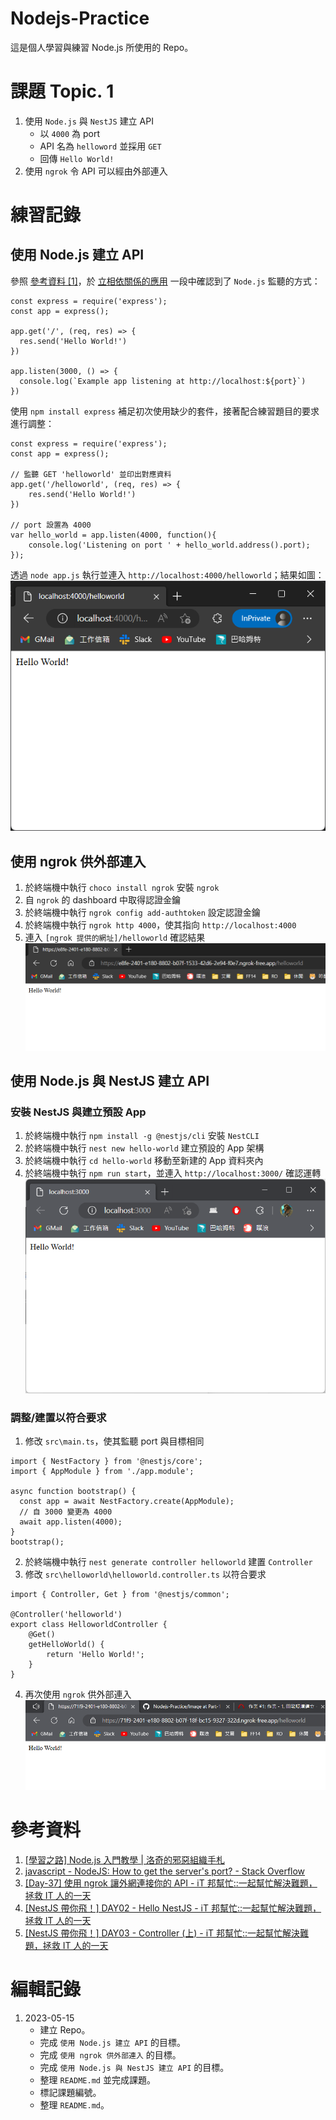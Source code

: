 # Nodejs-Practice
這是個人學習與練習 Node.js 所使用的 Repo。

# 課題 Topic. 1
1. 使用 `Node.js` 與 `NestJS` 建立 API
    - 以 `4000` 為 port
    - API 名為 `helloword` 並採用 `GET`
    - 回傳 `Hello World!`
2. 使用 `ngrok` 令 API 可以經由外部連入

# 練習記錄
## 使用 Node.js 建立 API
參照 [參考資料 [1]](https://summer10920.github.io/2020/12-30/article-nodejs/)，於 [立相依關係的應用](https://summer10920.github.io/2020/12-30/article-nodejs/#%E7%AB%8B%E7%9B%B8%E4%BE%9D%E9%97%9C%E4%BF%82%E7%9A%84%E6%87%89%E7%94%A8) 一段中確認到了 `Node.js` 監聽的方式：
```
const express = require('express');
const app = express();

app.get('/', (req, res) => {
  res.send('Hello World!')
})

app.listen(3000, () => {
  console.log(`Example app listening at http://localhost:${port}`)
})
```
使用 `npm install express` 補足初次使用缺少的套件，接著配合練習題目的要求進行調整：
```
const express = require('express');
const app = express();

// 監聽 GET 'helloworld' 並印出對應資料
app.get('/helloworld', (req, res) => {
    res.send('Hello World!')
})

// port 設置為 4000
var hello_world = app.listen(4000, function(){
    console.log('Listening on port ' + hello_world.address().port);
});
```
透過 `node app.js` 執行並連入 `http://localhost:4000/helloworld`；結果如圖：
![Node helloworld API](/Image/01.png)

## 使用 ngrok 供外部連入
1. 於終端機中執行 `choco install ngrok` 安裝 `ngrok`
2. 自 `ngrok` 的 dashboard 中取得認證金鑰
3. 於終端機中執行 `ngrok config add-authtoken` 設定認證金鑰
4. 於終端機中執行 `ngrok http 4000`，使其指向 `http://localhost:4000`
5. 連入 `[ngrok 提供的網址]/helloworld` 確認結果
![成功透過 ngrok 連入](/Image/02.png)

## 使用 Node.js 與 NestJS 建立 API
### 安裝 NestJS 與建立預設 App
1. 於終端機中執行 `npm install -g @nestjs/cli` 安裝 `NestCLI`
2. 於終端機中執行 `nest new hello-world` 建立預設的 App 架構
3. 於終端機中執行 `cd hello-world` 移動至新建的 App 資料夾內
4. 於終端機中執行 `npm run start`，並連入 `http://localhost:3000/` 確認運轉
![Nest App 初步建立](/Image/03.png)

### 調整/建置以符合要求
1. 修改 `src\main.ts`，使其監聽 port 與目標相同
```
import { NestFactory } from '@nestjs/core';
import { AppModule } from './app.module';

async function bootstrap() {
  const app = await NestFactory.create(AppModule);
  // 自 3000 變更為 4000
  await app.listen(4000);
}
bootstrap();
```
2. 於終端機中執行 `nest generate controller helloworld` 建置 `Controller`
3. 修改 `src\helloworld\helloworld.controller.ts` 以符合要求
```
import { Controller, Get } from '@nestjs/common';

@Controller('helloworld')
export class HelloworldController {
    @Get()
    getHelloWorld() {
        return 'Hello World!';
    }
}
```
4. 再次使用 `ngrok` 供外部連入
![轉為 NestJS 亦成功透過 ngrok 連入](/Image/04.png)

# 參考資料
1. [[學習之路] Node.js 入門教學 | 洛奇的邪惡組織手札](https://summer10920.github.io/2020/12-30/article-nodejs/)
2. [javascript - NodeJS: How to get the server's port? - Stack Overflow](https://stackoverflow.com/questions/4840879/nodejs-how-to-get-the-servers-port)
3. [[Day-37] 使用 ngrok 讓外網連接你的 API - iT 邦幫忙::一起幫忙解決難題，拯救 IT 人的一天](https://ithelp.ithome.com.tw/articles/10197345)
4. [[NestJS 帶你飛！] DAY02 - Hello NestJS - iT 邦幫忙::一起幫忙解決難題，拯救 IT 人的一天](https://ithelp.ithome.com.tw/articles/10265810)
5. [[NestJS 帶你飛！] DAY03 - Controller (上) - iT 邦幫忙::一起幫忙解決難題，拯救 IT 人的一天](https://ithelp.ithome.com.tw/articles/10266653)

# 編輯記錄
1. 2023-05-15
    - 建立 Repo。
    - 完成 `使用 Node.js 建立 API` 的目標。
    - 完成 `使用 ngrok 供外部連入` 的目標。
    - 完成 `使用 Node.js 與 NestJS 建立 API` 的目標。
    - 整理 `README.md` 並完成課題。
    - 標記課題編號。
    - 整理 `README.md`。
